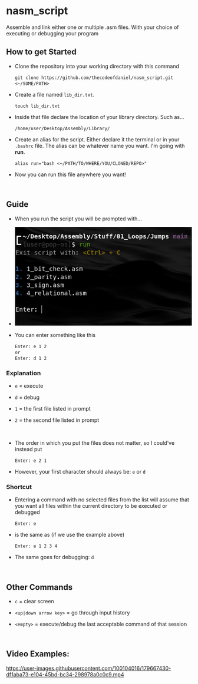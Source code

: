# nasm_script

 Assemble and link either one or multiple .asm files. With your choice of executing or debugging your program

## How to get Started

- Clone the repository into your working directory with this command

  ```
  git clone https://github.com/thecodeofdaniel/nasm_script.git <~/SOME/PATH>
  ```

- Create a file named `lib_dir.txt`.

  ```
  touch lib_dir.txt
  ```

- Inside that file declare the location of your library directory. Such as...

  ```
  /home/user/Desktop/Assembly/Library/
  ```

- Create an alias for the script. Either declare it the terminal or in your `.bashrc` file. The alias can be whatever name you want. I'm going with **run**.

  ```
  alias run="bash <~/PATH/TO/WHERE/YOU/CLONED/REPO>"
  ```

- Now you can run this file anywhere you want!

<br />

## Guide

- When you run the script you will be prompted with...

- <img src="./GUI.png">

- You can enter something like this

  ```
  Enter: e 1 2
  or
  Enter: d 1 2
  ```

### Explanation

- `e` = execute

- `d` = debug

- `1` = the first file listed in prompt

- `2` = the second file listed in prompt

<br />

- The order in which you put the files does not matter, so I could've instead put

  ```
  Enter: e 2 1
  ```

- However, your first character should always be: `e` or `d`

### Shortcut

- Entering a command with no selected files from the list will assume that you want all files within the current directory to be executed or debugged

  ```
  Enter: e
  ```

- is the same as (if we use the example above)

  ```
  Enter: e 1 2 3 4
  ```

- The same goes for debugging: `d`

<br />

## Other Commands

- `c` = clear screen

- `<up|down arrow key>` = go through input history

- `<empty>` = execute/debug the last acceptable command of that session

<br />

## Video Examples:

https://user-images.githubusercontent.com/100104016/179667430-df1aba73-e104-45bd-bc34-298978a0c0c9.mp4
